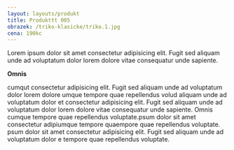 ```yaml
---
layout: layouts/produkt
title: Produkttt 005
obrazek: /triko-klasicke/triko.1.jpg
cena: 190kc
---
```


Lorem ipsum dolor sit amet consectetur adipisicing elit. Fugit sed aliquam unde ad voluptatum dolor lorem dolore vitae consequatur unde sapiente. 

**Omnis**

cumqut consectetur adipisicing elit. Fugit sed aliquam unde ad voluptatum dolor lorem dolore umque tempore quae repellendus volud aliquam unde ad voluptatum dolor
et consectetur adipisicing elit. Fugit sed aliquam unde ad voluptatum dolor lorem dolore vitae consequatur unde sapiente. Omnis cumque tempore quae repellendus voluptate.psum dolor sit amet consectetur adipiumque tempore quaempore quae repellendus voluptate. psum dolor sit amet consectetur adipisicing elit. Fugit sed aliquam unde ad voluptatum dolor e tempore quae repellendus voluptate.